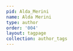 ```yaml
---
pid: Alda_Merini
name: Alda Merini
type: author
order: '004'
layout: tagpage
collection: author_tags
---
```

